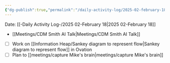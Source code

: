 ```yaml
---
{"dg-publish":true,"permalink":"/daily-activity-log/2025-02-february-18/","noteIcon":"","created":"2025-02-18T10:08:46.783-06:00"}
---
```


Date: [[-Daily Activity Log-/2025 02-February 18\|2025 02-February 18]]

- [[Meetings/CDM Smith AI Talk\|Meetings/CDM Smith AI Talk]]
- [ ] Work on [[Information Heap/Sankey diagram to represent flow\|Sankey diagram to represent flow]] in Ovation
- [ ] Plan to [[meetings/capture Mike's brain\|meetings/capture Mike's brain]]